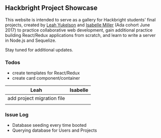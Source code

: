 ## Hackbright Project Showcase

This website is intended to serve as a gallery for Hackbright students' final projects, created by [Leah Yukelson](https://github.com/leahyukelson) and [Isabelle Miller](https://github.com/sloloris) (Ada cohort June 2017) to practice collaborative web development, gain additional practice building React/Redux applications from scratch, and learn to write a server in Node.js and Sequelize.

Stay tuned for additional updates.

### Todos

* create templates for React/Redux
* create card component/container


| Leah                            | Isabelle                        | 
|---------------------------------|---------------------------------|
|  add project migration file        |                                 |
|                                 |                                 |

### Issue Log

* Database seeding every time booted
* Querying database for Users and Projects